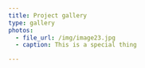 ```yaml
---
title: Project gallery
type: gallery
photos:
  - file_url: /img/image23.jpg
  - caption: This is a special thing

---
```

